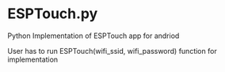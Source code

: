 # ESPTouch.py
Python Implementation of ESPTouch app for andriod

User has to run ESPTouch(wifi_ssid, wifi_password) function for implementation
